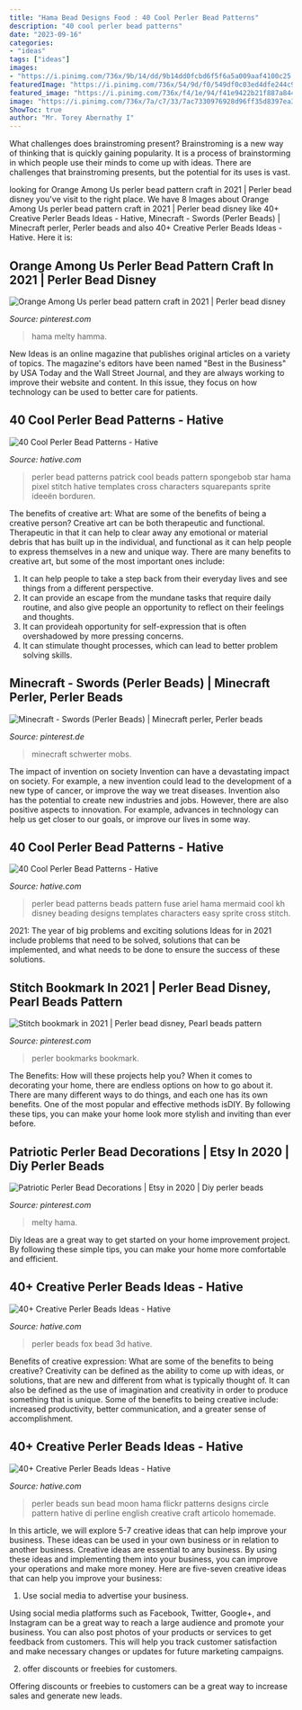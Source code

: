 ```yaml
---
title: "Hama Bead Designs Food : 40 Cool Perler Bead Patterns"
description: "40 cool perler bead patterns"
date: "2023-09-16"
categories:
- "ideas"
tags: ["ideas"]
images:
- "https://i.pinimg.com/736x/9b/14/dd/9b14dd0fcbd6f5f6a5a009aaf4100c25.jpg"
featuredImage: "https://i.pinimg.com/736x/54/9d/f0/549df0c03ed4dfe244c98a71dd7c265d.jpg"
featured_image: "https://i.pinimg.com/736x/f4/1e/94/f41e9422b21f887a84481f6ca3d9f9ee.jpg"
image: "https://i.pinimg.com/736x/7a/c7/33/7ac7330976928d96ff35d8397ea3c47a.jpg"
ShowToc: true
author: "Mr. Torey Abernathy I"
---
```



What challenges does brainstroming present?
Brainstroming is a new way of thinking that is quickly gaining popularity. It is a process of brainstorming in which people use their minds to come up with ideas. There are challenges that brainstroming presents, but the potential for its uses is vast.

	

		
looking for Orange Among Us perler bead pattern craft in 2021 | Perler bead disney you've visit to the right place. We have 8 Images about Orange Among Us perler bead pattern craft in 2021 | Perler bead disney like 40+ Creative Perler Beads Ideas - Hative, Minecraft - Swords (Perler Beads) | Minecraft perler, Perler beads and also 40+ Creative Perler Beads Ideas - Hative. Here it is:
		
    
## Orange Among Us Perler Bead Pattern Craft In 2021 | Perler Bead Disney

<img loading=lazy src="https://i.pinimg.com/736x/54/9d/f0/549df0c03ed4dfe244c98a71dd7c265d.jpg" onerror="this.onerror=null;this.src='https://tse2.mm.bing.net/th?id=OIP.-FWWpLl6i8zW50vtPmA2zgHaJ3&amp;pid=15.1';" alt="Orange Among Us perler bead pattern craft in 2021 | Perler bead disney">

_Source: pinterest.com_

>hama melty hamma. 

	

New Ideas is an online magazine that publishes original articles on a variety of topics. The magazine's editors have been named "Best in the Business" by USA Today and the Wall Street Journal, and they are always working to improve their website and content. In this issue, they focus on how technology can be used to better care for patients.

    
## 40 Cool Perler Bead Patterns - Hative

<img loading=lazy src="https://hative.com/wp-content/uploads/2014/04/perler-beads-patterns/13-patrick-perler-beads-patterns.png" onerror="this.onerror=null;this.src='https://tse4.mm.bing.net/th?id=OIP.GKy60XG9SP3-ZHd1tkW-pQHaLO&amp;pid=15.1';" alt="40 Cool Perler Bead Patterns - Hative">

_Source: hative.com_

>perler bead patterns patrick cool beads pattern spongebob star hama pixel stitch hative templates cross characters squarepants sprite ideeën borduren. 

	

The benefits of creative art: What are some of the benefits of being a creative person?
Creative art can be both therapeutic and functional. Therapeutic in that it can help to clear away any emotional or material debris that has built up in the individual, and functional as it can help people to express themselves in a new and unique way. There are many benefits to creative art, but some of the most important ones include: 
1. It can help people to take a step back from their everyday lives and see things from a different perspective.
2. It can provide an escape from the mundane tasks that require daily routine, and also give people an opportunity to reflect on their feelings and thoughts. 
3. It can provideah opportunity for self-expression that is often overshadowed by more pressing concerns. 
4. It can stimulate thought processes, which can lead to better problem solving skills.

    
## Minecraft - Swords (Perler Beads) | Minecraft Perler, Perler Beads

<img loading=lazy src="https://i.pinimg.com/736x/7a/c7/33/7ac7330976928d96ff35d8397ea3c47a.jpg" onerror="this.onerror=null;this.src='https://tse3.mm.bing.net/th?id=OIP.ASnPWxqGkObA77zdDihI1wHaFj&amp;pid=15.1';" alt="Minecraft - Swords (Perler Beads) | Minecraft perler, Perler beads">

_Source: pinterest.de_

>minecraft schwerter mobs. 

	

The impact of invention on society
Invention can have a devastating impact on society. For example, a new invention could lead to the development of a new type of cancer, or improve the way we treat diseases. Invention also has the potential to create new industries and jobs. However, there are also positive aspects to innovation. For example, advances in technology can help us get closer to our goals, or improve our lives in some way.

    
## 40 Cool Perler Bead Patterns - Hative

<img loading=lazy src="https://hative.com/wp-content/uploads/2014/04/perler-beads-patterns/4-mermaid-beads-patterns.png" onerror="this.onerror=null;this.src='https://tse2.mm.bing.net/th?id=OIP.Q0wi4k93zEFXLuBWbpCVOAHaHa&amp;pid=15.1';" alt="40 Cool Perler Bead Patterns - Hative">

_Source: hative.com_

>perler bead patterns beads pattern fuse ariel hama mermaid cool kh disney beading designs templates characters easy sprite cross stitch. 

	

2021: The year of big problems and exciting solutions
Ideas for in 2021 include problems that need to be solved, solutions that can be implemented, and what needs to be done to ensure the success of these solutions.

    
## Stitch Bookmark In 2021 | Perler Bead Disney, Pearl Beads Pattern

<img loading=lazy src="https://i.pinimg.com/736x/9b/14/dd/9b14dd0fcbd6f5f6a5a009aaf4100c25.jpg" onerror="this.onerror=null;this.src='https://tse3.mm.bing.net/th?id=OIP.zsaAfyl6veGY7_loGRgbUwHaJ3&amp;pid=15.1';" alt="Stitch bookmark in 2021 | Perler bead disney, Pearl beads pattern">

_Source: pinterest.com_

>perler bookmarks bookmark. 

	

The Benefits: How will these projects help you?
When it comes to decorating your home, there are endless options on how to go about it. There are many different ways to do things, and each one has its own benefits. One of the most popular and effective methods isDIY. By following these tips, you can make your home look more stylish and inviting than ever before.

    
## Patriotic Perler Bead Decorations | Etsy In 2020 | Diy Perler Beads

<img loading=lazy src="https://i.pinimg.com/736x/f4/1e/94/f41e9422b21f887a84481f6ca3d9f9ee.jpg" onerror="this.onerror=null;this.src='https://tse2.mm.bing.net/th?id=OIP.TfVj91Wvz1QlhNhcdwHqUQHaJ3&amp;pid=15.1';" alt="Patriotic Perler Bead Decorations | Etsy in 2020 | Diy perler beads">

_Source: pinterest.com_

>melty hama. 

	

Diy Ideas are a great way to get started on your home improvement project. By following these simple tips, you can make your home more comfortable and efficient.

    
## 40+ Creative Perler Beads Ideas - Hative

<img loading=lazy src="https://hative.com/wp-content/uploads/2014/04/perler-beads-ideas/43-fox-perler-beads.jpg" onerror="this.onerror=null;this.src='https://tse3.mm.bing.net/th?id=OIP.dmiTe7iBTwv9iPZDjWm64AHaG5&amp;pid=15.1';" alt="40+ Creative Perler Beads Ideas - Hative">

_Source: hative.com_

>perler beads fox bead 3d hative. 

	

Benefits of creative expression: What are some of the benefits to being creative?
Creativity can be defined as the ability to come up with ideas, or solutions, that are new and different from what is typically thought of. It can also be defined as the use of imagination and creativity in order to produce something that is unique. Some of the benefits to being creative include: increased productivity, better communication, and a greater sense of accomplishment.

    
## 40+ Creative Perler Beads Ideas - Hative

<img loading=lazy src="https://hative.com/wp-content/uploads/2014/04/perler-beads-ideas/41-homemade-beads-sun-moon.jpg" onerror="this.onerror=null;this.src='https://tse3.mm.bing.net/th?id=OIP.4DFt3vmCvvh2HlM1bJR_dAHaFj&amp;pid=15.1';" alt="40+ Creative Perler Beads Ideas - Hative">

_Source: hative.com_

>perler beads sun bead moon hama flickr patterns designs circle pattern hative di perline english creative craft articolo homemade. 

	

In this article, we will explore 5-7 creative ideas that can help improve your business. These ideas can be used in your own business or in relation to another business.
Creative ideas are essential to any business. By using these ideas and implementing them into your business, you can improve your operations and make more money. Here are five-seven creative ideas that can help you improve your business:
1. Use social media to advertise your business.

Using social media platforms such as Facebook, Twitter, Google+, and Instagram can be a great way to reach a large audience and promote your business. You can also post photos of your products or services to get feedback from customers. This will help you track customer satisfaction and make necessary changes or updates for future marketing campaigns.

2. offer discounts or freebies for customers.

Offering discounts or freebies to customers can be a great way to increase sales and generate new leads.

